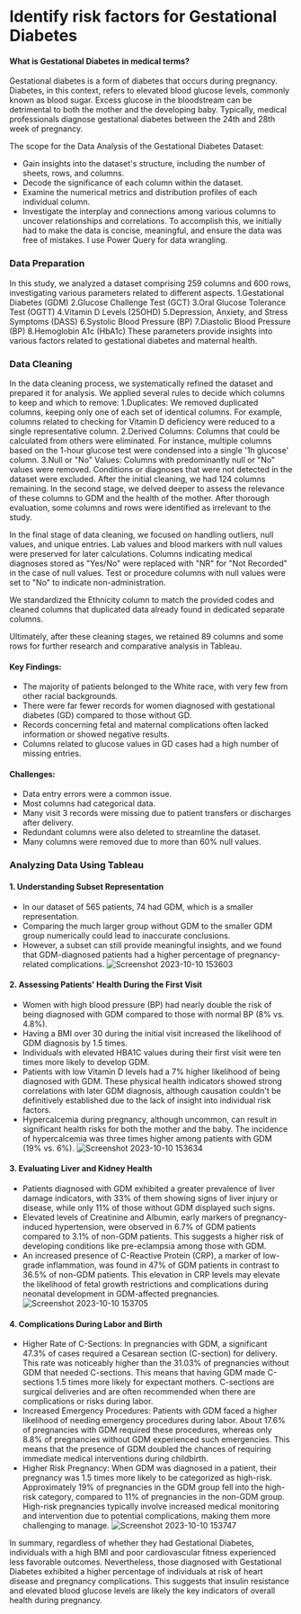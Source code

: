 # Identify risk factors for Gestational Diabetes

#### What is Gestational Diabetes in medical terms?
Gestational diabetes is a form of diabetes that occurs during pregnancy. Diabetes, in this context, refers to elevated blood glucose levels, commonly known as blood sugar. Excess glucose in the bloodstream can be detrimental to both the mother and the developing baby. Typically, medical professionals diagnose gestational diabetes between the 24th and 28th week of pregnancy.

The scope for the Data Analysis of the Gestational Diabetes Dataset:
* Gain insights into the dataset's structure, including the number of sheets, rows, and columns.
* Decode the significance of each column within the dataset.
* Examine the numerical metrics and distribution profiles of each individual column.
* Investigate the interplay and connections among various columns to uncover relationships and correlations.
To accomplish this, we initially had to make the data is concise, meaningful, and ensure the data was free of mistakes. I use Power Query for data wrangling.

### Data Preparation
In this study, we analyzed a dataset comprising 259 columns and 600 rows, investigating various parameters related to different aspects.
1.Gestational Diabetes (GDM)
2.Glucose Challenge Test (GCT)
3.Oral Glucose Tolerance Test (OGTT)
4.Vitamin D Levels (25OHD)
5.Depression, Anxiety, and Stress Symptoms (DASS)
6.Systolic Blood Pressure (BP)
7.Diastolic Blood Pressure (BP)
8.Hemoglobin A1c (HbA1c)
These parameters provide insights into various factors related to gestational diabetes and maternal health.

### Data Cleaning
In the data cleaning process, we systematically refined the dataset and prepared it for analysis. We applied several rules to decide which columns to keep and which to remove:
1.Duplicates: We removed duplicated columns, keeping only one of each set of identical columns. For example, columns related to checking for Vitamin D deficiency were reduced to a single representative column.
2.Derived Columns: Columns that could be calculated from others were eliminated. For instance, multiple columns based on the 1-hour glucose test were condensed into a single '1h glucose' column.
3.Null or "No" Values: Columns with predominantly null or "No" values were removed. Conditions or diagnoses that were not detected in the dataset were excluded.
After the initial cleaning, we had 124 columns remaining. In the second stage, we delved deeper to assess the relevance of these columns to GDM and the health of the mother. After thorough evaluation, some columns and rows were identified as irrelevant to the study.

In the final stage of data cleaning, we focused on handling outliers, null values, and unique entries. Lab values and blood markers with null values were preserved for later calculations. Columns indicating medical diagnoses stored as "Yes/No" were replaced with "NR" for "Not Recorded" in the case of null values. Test or procedure columns with null values were set to "No" to indicate non-administration.

We standardized the Ethnicity column to match the provided codes and cleaned columns that duplicated data already found in dedicated separate columns.

Ultimately, after these cleaning stages, we retained 89 columns and some rows for further research and comparative analysis in Tableau.

#### Key Findings:
* The majority of patients belonged to the White race, with very few from other racial backgrounds.
* There were far fewer records for women diagnosed with gestational diabetes (GD) compared to those without GD.
* Records concerning fetal and maternal complications often lacked information or showed negative results.
* Columns related to glucose values in GD cases had a high number of missing entries.

#### Challenges:
* Data entry errors were a common issue.
* Most columns had categorical data.
* Many visit 3 records were missing due to patient transfers or discharges after delivery.
* Redundant columns were also deleted to streamline the dataset.
* Many columns were removed due to more than 60% null values.

### Analyzing Data Using Tableau

#### 1. Understanding Subset Representation
* In our dataset of 565 patients, 74 had GDM, which is a smaller representation.
* Comparing the much larger group without GDM to the smaller GDM group numerically could lead to inaccurate conclusions.
* However, a subset can still provide meaningful insights, and we found that GDM-diagnosed patients had a higher percentage of pregnancy-related complications.
![Screenshot 2023-10-10 153603](https://github.com/KrishnaVidja/GDM_Tableau/assets/106781881/3759114b-060c-47cf-9b44-e24689527d72)

#### 2. Assessing Patients' Health During the First Visit
* Women with high blood pressure (BP) had nearly double the risk of being diagnosed with GDM compared to those with normal BP (8% vs. 4.8%).
* Having a BMI over 30 during the initial visit increased the likelihood of GDM diagnosis by 1.5 times.
* Individuals with elevated HBA1C values during their first visit were ten times more likely to develop GDM.
* Patients with low Vitamin D levels had a 7% higher likelihood of being diagnosed with GDM. These physical health indicators showed strong correlations with later GDM diagnosis, although causation couldn't be definitively established due to the lack of insight into individual risk factors.
* Hypercalcemia during pregnancy, although uncommon, can result in significant health risks for both the mother and the baby. The incidence of hypercalcemia was three times higher among patients with GDM (19% vs. 6%).
![Screenshot 2023-10-10 153634](https://github.com/KrishnaVidja/GDM_Tableau/assets/106781881/0c43c8fc-4489-4672-a43d-0558b7f098fe)

#### 3. Evaluating Liver and Kidney Health
* Patients diagnosed with GDM exhibited a greater prevalence of liver damage indicators, with 33% of them showing signs of liver injury or disease, while only 11% of those without GDM displayed such signs.
* Elevated levels of Creatinine and Albumin, early markers of pregnancy-induced hypertension, were observed in 6.7% of GDM patients compared to 3.1% of non-GDM patients. This suggests a higher risk of developing conditions like pre-eclampsia among those with GDM.
* An increased presence of C-Reactive Protein (CRP), a marker of low-grade inflammation, was found in 47% of GDM patients in contrast to 36.5% of non-GDM patients. This elevation in CRP levels may elevate the likelihood of fetal growth restrictions and complications during neonatal development in GDM-affected pregnancies.
![Screenshot 2023-10-10 153705](https://github.com/KrishnaVidja/GDM_Tableau/assets/106781881/b0297c9d-bc59-4f41-84f4-1087dae635c8)

#### 4. Complications During Labor and Birth
* Higher Rate of C-Sections: In pregnancies with GDM, a significant 47.3% of cases required a Cesarean section (C-section) for delivery. This rate was noticeably higher than the 31.03% of pregnancies without GDM that needed C-sections. This means that having GDM made C-sections 1.5 times more likely for expectant mothers. C-sections are surgical deliveries and are often recommended when there are complications or risks during labor.
* Increased Emergency Procedures: Patients with GDM faced a higher likelihood of needing emergency procedures during labor. About 17.6% of pregnancies with GDM required these procedures, whereas only 8.8% of pregnancies without GDM experienced such emergencies. This means that the presence of GDM doubled the chances of requiring immediate medical interventions during childbirth.
* Higher Risk Pregnancy: When GDM was diagnosed in a patient, their pregnancy was 1.5 times more likely to be categorized as high-risk. Approximately 19% of pregnancies in the GDM group fell into the high-risk category, compared to 11% of pregnancies in the non-GDM group. High-risk pregnancies typically involve increased medical monitoring and intervention due to potential complications, making them more challenging to manage.
![Screenshot 2023-10-10 153747](https://github.com/KrishnaVidja/GDM_Tableau/assets/106781881/e60068bf-7eea-45c9-a3b0-5a5b3870ae2a)

In summary, regardless of whether they had Gestational Diabetes, individuals with a high BMI and poor cardiovascular fitness experienced less favorable outcomes. Nevertheless, those diagnosed with Gestational Diabetes exhibited a higher percentage of individuals at risk of heart disease and pregnancy complications. This suggests that insulin resistance and elevated blood glucose levels are likely the key indicators of overall health during pregnancy.





























